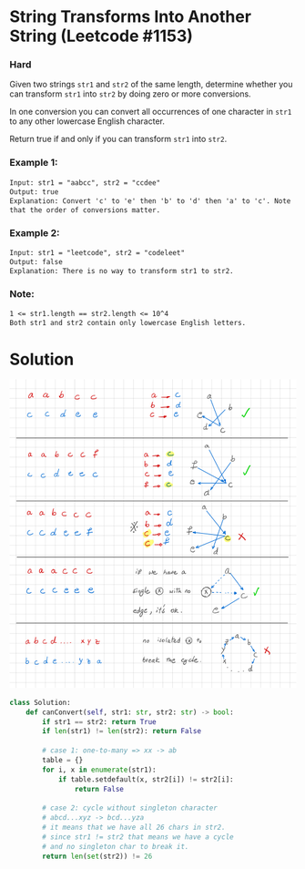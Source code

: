  String Transforms Into Another String (Leetcode #1153)
===============================
### Hard

Given two strings `str1` and `str2` of the same length, determine whether you can transform `str1` into `str2` by doing zero or more conversions.

In one conversion you can convert all occurrences of one character in `str1` to any other lowercase English character.

Return true if and only if you can transform `str1` into `str2`.

 

### Example 1:

```
Input: str1 = "aabcc", str2 = "ccdee"
Output: true
Explanation: Convert 'c' to 'e' then 'b' to 'd' then 'a' to 'c'. Note that the order of conversions matter.
```

### Example 2:
```
Input: str1 = "leetcode", str2 = "codeleet"
Output: false
Explanation: There is no way to transform str1 to str2.
 ```

### Note:
```
1 <= str1.length == str2.length <= 10^4
Both str1 and str2 contain only lowercase English letters.
```

Solution
========
![Explanation](./images/image0014.png)

```python
class Solution:
    def canConvert(self, str1: str, str2: str) -> bool:
        if str1 == str2: return True
        if len(str1) != len(str2): return False
        
        # case 1: one-to-many => xx -> ab
        table = {}
        for i, x in enumerate(str1):
            if table.setdefault(x, str2[i]) != str2[i]:
                return False
            
        # case 2: cycle without singleton character
        # abcd...xyz -> bcd...yza
        # it means that we have all 26 chars in str2.
        # since str1 != str2 that means we have a cycle
        # and no singleton char to break it.
        return len(set(str2)) != 26
```
